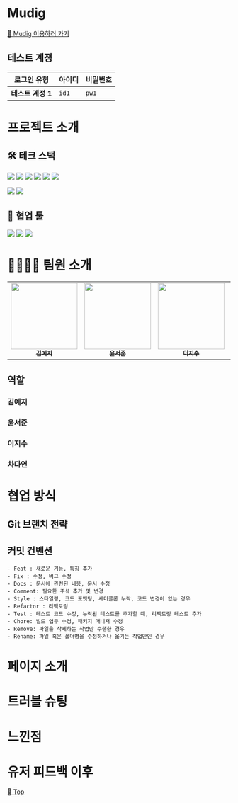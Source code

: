 # Mudig

<!-- 뮤딕 목업 이미지 들어가면 좋을 것 같아요 -->

[🎵 Mudig 이용하러 가기](https://www.mudig.co.kr/)

## 테스트 계정

<!-- 테스트 계정 추가 예정 -->

| 로그인 유형       | 아이디 | 비밀번호 |
| ----------------- | ------ | -------- |
| **테스트 계정 1** | `id1`  | `pw1`    |

# 프로젝트 소개

<!-- 프로젝트 소개, 설명 작성하기 -->

## 🛠️ 테크 스택

<img src="https://img.shields.io/badge/react-61DAFB?style=for-the-badge&logo=react&logoColor=white"> <img src="https://img.shields.io/badge/styledcomponents-DB7093?style=for-the-badge&logo=styledcomponents&logoColor=white"> <img src="https://img.shields.io/badge/recoil-3578E5?style=for-the-badge&logo=react&logoColor=white">
<img src="https://img.shields.io/badge/reactquery-FF4154?style=for-the-badge&logo=reactquery&logoColor=white"> <img src="https://img.shields.io/badge/reacthookform-EC5990?style=for-the-badge&logo=reacthookform&logoColor=white"> <img src="https://img.shields.io/badge/vercel-000000?style=for-the-badge&logo=vercel&logoColor=white">

<img src="https://img.shields.io/badge/eslint-4B32C3?style=for-the-badge&logo=eslint&logoColor=white"> <img src="https://img.shields.io/badge/prettier-F7B93E?style=for-the-badge&logo=prettier&logoColor=white">

<!-- <img src="https://img.shields.io/badge/KakaoAPI-FFCD00?style=for-the-badge&logo=kakao&logoColor=white"> -->

## 🤝 협업 툴

<!-- [🔗 노션](https://www.notion.so/Mudig-4de021314fe54804a03d291908f3d508#0b69053285244feebfb6a7a9e4543be2) -->

<a href='https://www.notion.so/Mudig-4de021314fe54804a03d291908f3d508#0b69053285244feebfb6a7a9e4543be2'><img src="https://img.shields.io/badge/Notion-000000?style=for-the-badge&logo=Notion&logoColor=white"/></a>
<img src="https://img.shields.io/badge/Discord-5865F2?style=for-the-badge&logo=Discord&logoColor=white"/>
<img src="https://img.shields.io/badge/figma-F24E1E?style=for-the-badge&logo=figma&logoColor=white">

# 👨‍👩‍👧‍👧 팀원 소개

<table>
   <tr>
     <td align="center">
       <a href="https://github.com/yejify">
       <img src="https://avatars.githubusercontent.com/u/116805856?v=4" width="150px;" alt=""/><br />
       <sub>
         <b>김예지</b>
       </sub>
       </a>
       <br>
     </td>
     <td align="center">
       <a href="https://github.com/junny97">
       <img src="https://avatars.githubusercontent.com/u/72855681?v=4" width="150px;" alt=""/><br />
       <sub>
         <b>윤서준</b>
       </sub>
       </a>
       <br>
     </td>
     <td align="center">
       <a href="https://github.com/easyxxu">
       <img src="https://avatars.githubusercontent.com/u/107910342?v=4" width="150px;" alt=""/><br />
       <sub>
         <b>이지수</b>
       </sub>
       </a>
       <br>
     </td>
     <td align="center">
       <a href="https://github.com/dayannne">
       <img src="https://avatars.githubusercontent.com/u/105140201?v=4" width="150px;" alt=""/><br />
       <sub>
         <b>차다연</b>
       </sub>
       </a>
       <br>
     </td>
   </tr>
</table>

## 역할

### 김예지

### 윤서준

### 이지수

### 차다연

# 협업 방식

## Git 브랜치 전략

## 커밋 컨벤션

```
- Feat : 새로운 기능, 특징 추가
- Fix : 수정, 버그 수정
- Docs : 문서에 관련된 내용, 문서 수정
- Comment: 필요한 주석 추가 및 변경
- Style : 스타일링, 코드 포맷팅, 세미콜론 누락, 코드 변경이 없는 경우
- Refactor : 리팩토링
- Test : 테스트 코드 수정, 누락된 테스트를 추가할 때, 리팩토링 테스트 추가
- Chore: 빌드 업무 수정, 패키지 매니저 수정
- Remove: 파일을 삭제하는 작업만 수행한 경우
- Rename: 파일 혹은 폴더명을 수정하거나 옮기는 작업만인 경우
```

# 페이지 소개

<!-- 각 페이지 GIF 삽입 + 간단 설명-->

# 트러블 슈팅

<!-- 개발기간 동안 만난 버그나 이슈 정리 -->

# 느낀점

# 유저 피드백 이후

<a href="#top">🔼 Top</a>
